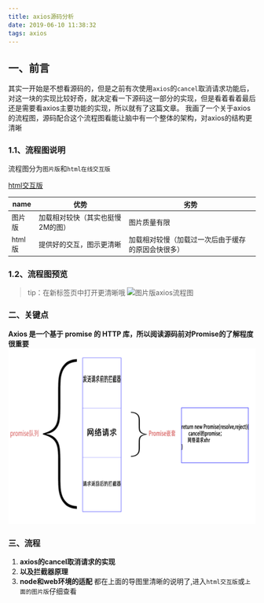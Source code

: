 ```yaml
---
title: axios源码分析
date: 2019-06-10 11:38:32
tags: axios
---
```

## 一、前言
其实一开始是不想看源码的，但是之前有次使用`axios`的`cancel`取消请求功能后，对这一块的实现比较好奇，就决定看一下源码这一部分的实现，但是看着看着最后还是需要看axios主要功能的实现，所以就有了这篇文章。
我画了一个关于axios的流程图，源码配合这个流程图看能让脑中有一个整体的架构，对axios的结构更清晰
### 1.1、流程图说明
流程图分为`图片版`和`html在线交互版` 

[html交互版](https://ymbo.github.io/analyzeAxios/axios)

| name | 优势 | 劣势
| ------ | ------ | ------ 
| 图片版 | 加载相对较快（其实也挺慢2M的图）| 图片质量有限 |
| html版 |  提供好的交互，图示更清晰 | 加载相对较慢（加载过一次后由于缓存的原因会快很多）|

### 1.2、流程图预览
> tip：在新标签页中打开更清晰哦 
![图片版axios流程图](/images/axios源码分析/axios.png)

### 二、关键点
**Axios 是一个基于 promise 的 HTTP 库，所以阅读源码前对Promise的了解程度很重要**
![axios Promise队列](/images/axios源码分析/mindAxios.png)

### 三、流程
1. **axios的cancel取消请求的实现**
2. **以及拦截器原理**
3. **node和web环境的适配**
都在上面的导图里清晰的说明了,进入`html交互版`或`上面的图片版`仔细查看